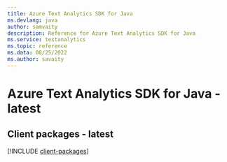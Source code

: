 ```yaml
---
title: Azure Text Analytics SDK for Java
ms.devlang: java
author: samvaity
description: Reference for Azure Text Analytics SDK for Java
ms.service: textanalytics
ms.topic: reference
ms.data: 08/25/2022
ms.author: savaity
---
```

# Azure Text Analytics SDK for Java - latest

## Client packages - latest
[!INCLUDE [client-packages](text-analytics-client-index.md)]